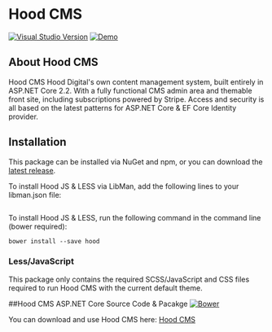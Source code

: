 # Hood CMS

[![Visual Studio Version](https://img.shields.io/badge/Visual%20Studio-2019-magenta.svg?colorB=770ca3)](https://www.visualstudio.com/)
[![Demo](https://img.shields.io/badge/dynamic/json.svg?label=Demo&url=http%3A%2F%2Fcms.hooddigital.com%2Fhood%2Fversion&query=%24.version&colorB=%23eab92d&prefix=v)](http://cms.hooddigital.com/)

## About Hood CMS
Hood CMS Hood Digital's own content management system, built entirely in ASP.NET Core 2.2. With a fully functional CMS admin area and themable front site, including subscriptions powered by Stripe. 
Access and security is all based on the latest patterns for ASP.NET Core & EF Core Identity provider.

## Installation
This package can be installed via NuGet and npm, or you can download the [latest release](https://github.com/HoodDigital/Hood/releases).

To install Hood JS & LESS via LibMan, add the following lines to your libman.json file:
```

```


To install Hood JS & LESS, run the following command in the command line (bower required):
```
bower install --save hood
```


### Less/JavaScript
This package only contains the required SCSS/JavaScript and CSS files required to run Hood CMS with the current default theme. 

##Hood CMS ASP.NET Core Source Code & Pacakge
[![Bower](https://img.shields.io/github/tag/HoodDigital/Hood?label=GitHub&colorB=000000)](https://bower.io/search/?q=hood)

You can download and use Hood CMS here: [Hood CMS](https://github.com/HoodDigital/Hood)